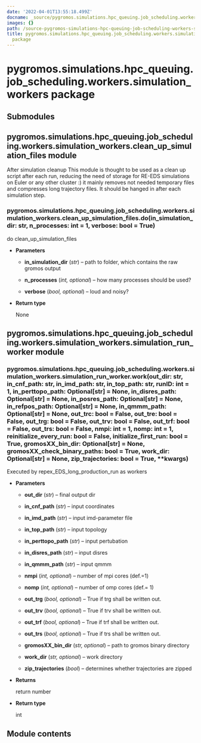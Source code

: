 ```yaml
---
date: '2022-04-01T13:55:18.499Z'
docname: _source/pygromos.simulations.hpc_queuing.job_scheduling.workers.simulation_workers
images: {}
path: /source-pygromos-simulations-hpc-queuing-job-scheduling-workers-simulation-workers
title: pygromos.simulations.hpc_queuing.job_scheduling.workers.simulation_workers
  package
---
```


# pygromos.simulations.hpc_queuing.job_scheduling.workers.simulation_workers package

## Submodules

## pygromos.simulations.hpc_queuing.job_scheduling.workers.simulation_workers.clean_up_simulation_files module

After simulation cleanup
This module is thought to be used as a clean up script after each run, reducing the need of storage for RE-EDS simulations on Euler or any other cluster :)
it mainly removes not needed temporary files and compresses long trajectory files.
It should be hanged in after each simulation step.


### pygromos.simulations.hpc_queuing.job_scheduling.workers.simulation_workers.clean_up_simulation_files.do(in_simulation_dir: str, n_processes: int = 1, verbose: bool = True)
do clean_up_simulation_files


* **Parameters**

    
    * **in_simulation_dir** (*str*) – path to folder, which contains the raw gromos output


    * **n_processes** (*int, optional*) – how many processes should be used?


    * **verbose** (*bool, optional*) – loud and noisy?



* **Return type**

    None


## pygromos.simulations.hpc_queuing.job_scheduling.workers.simulation_workers.simulation_run_worker module


### pygromos.simulations.hpc_queuing.job_scheduling.workers.simulation_workers.simulation_run_worker.work(out_dir: str, in_cnf_path: str, in_imd_path: str, in_top_path: str, runID: int = 1, in_perttopo_path: Optional[str] = None, in_disres_path: Optional[str] = None, in_posres_path: Optional[str] = None, in_refpos_path: Optional[str] = None, in_qmmm_path: Optional[str] = None, out_trc: bool = False, out_tre: bool = False, out_trg: bool = False, out_trv: bool = False, out_trf: bool = False, out_trs: bool = False, nmpi: int = 1, nomp: int = 1, reinitialize_every_run: bool = False, initialize_first_run: bool = True, gromosXX_bin_dir: Optional[str] = None, gromosXX_check_binary_paths: bool = True, work_dir: Optional[str] = None, zip_trajectories: bool = True, \*\*kwargs)
Executed by repex_EDS_long_production_run as workers


* **Parameters**

    
    * **out_dir** (*str*) – final output dir


    * **in_cnf_path** (*str*) – input coordinates


    * **in_imd_path** (*str*) – input imd-parameter file


    * **in_top_path** (*str*) – input topology


    * **in_perttopo_path** (*str*) – input pertubation


    * **in_disres_path** (*str*) – input disres


    * **in_qmmm_path** (*str*) – input qmmm


    * **nmpi** (*int, optional*) – number of mpi cores (def.=1)


    * **nomp** (*int, optional*) – number of omp cores (def.= 1)


    * **out_trg** (*bool, optional*) – True if trg shall be written out.


    * **out_trv** (*bool, optional*) – True if trv shall be written out.


    * **out_trf** (*bool, optional*) – True if trf shall be written out.


    * **out_trs** (*bool, optional*) – True if trs shall be written out.


    * **gromosXX_bin_dir** (*str, optional*) – path to gromos binary directory


    * **work_dir** (*str, optional*) – work directory


    * **zip_trajectories** (*bool*) – determines whether trajectories are zipped



* **Returns**

    return number



* **Return type**

    int


## Module contents
